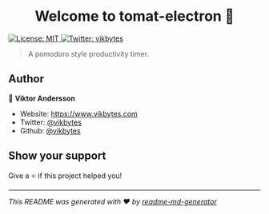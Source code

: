 <h1 align="center">Welcome to tomat-electron 👋</h1>
<p>
  <a href="#" target="_blank">
    <img alt="License: MIT" src="https://img.shields.io/badge/License-MIT-yellow.svg" />
  </a>
  <a href="https://twitter.com/vikbytes" target="_blank">
    <img alt="Twitter: vikbytes" src="https://img.shields.io/twitter/follow/vikbytes.svg?style=social" />
  </a>
</p>

> A pomodoro style productivity timer.

## Author

👤 **Viktor Andersson**

* Website: https://www.vikbytes.com
* Twitter: [@vikbytes](https://twitter.com/vikbytes)
* Github: [@vikbytes](https://github.com/vikbytes)

## Show your support

Give a ⭐️ if this project helped you!

***
_This README was generated with ❤️ by [readme-md-generator](https://github.com/kefranabg/readme-md-generator)_